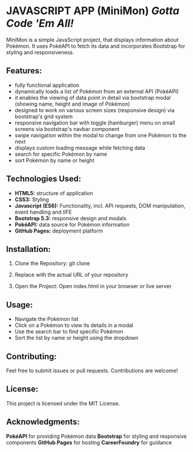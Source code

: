 # JAVASCRIPT APP (MiniMon) *Gotta Code 'Em All!*
MiniMon is a simple JavaScript project, that displays information about Pokémon. It uses PokéAPI to fetch its data and incorporates Bootstrap for styling and responsiveness.

## Features:
- fully functional application
- dynamically loads a list of Pokémon from an external API (PokéAPI)
- it enables the viewing of data point in detail via bootstrap modal (showing name, height and image of Pokémon)
- designed to work on various screen sizes (responsive design) via bootstrap's grid system
- responsive navigation bar with toggle (hamburger) menu on small screens via bootstrap's navbar component
- swipe navigation within the modal to change from one Pokémon to the next
- displays custom loading message while fetching data
- search for specific Pokémon by name
- sort Pokémon by name or height

## Technologies Used:
- **HTML5:** structure of application
- **CSS3:** Styling 
- **Javascript (ES6):** Functionality, incl. API requests, DOM manipulation, event handling and IIFE
- **Bootstrap 5.3:** responsive design and modals
- **PokéAPI:** data source for Pokémon information
- **GitHub Pages:** deployment platform

## Installation:
1. Clone the Repository: git clone <repository-url>

2. Replace <repository-url> with the actual URL of your repository

3. Open the Project: Open index.html in your browser or live server

## Usage:
- Navigate the Pokémon list
- Click on a Pokémon to view its details in a modal
- Use the search bar to find specific Pokémon
- Sort the list by name or height using the dropdown

## Contributing:
Feel free to submit issues or pull requests. Contributions are welcome!

## License:
This project is licensed under the MIT License.

## Acknowledgments:
**PokéAPI** for providing Pokémon data
**Bootstrap** for styling and responsive components
**GitHub Pages** for hosting
**CareerFoundry** for guidance
